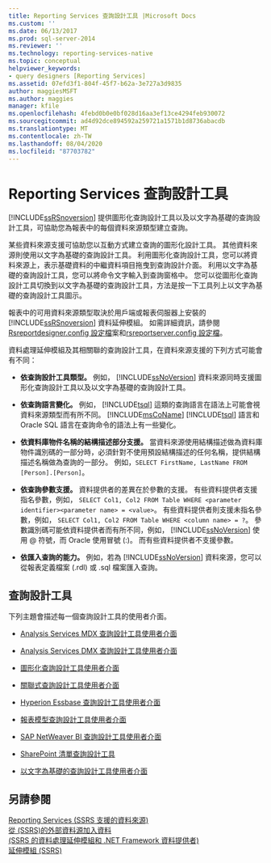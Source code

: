 ```yaml
---
title: Reporting Services 查詢設計工具 |Microsoft Docs
ms.custom: ''
ms.date: 06/13/2017
ms.prod: sql-server-2014
ms.reviewer: ''
ms.technology: reporting-services-native
ms.topic: conceptual
helpviewer_keywords:
- query designers [Reporting Services]
ms.assetid: 07efd3f1-804f-45f7-b62a-3e727a3d9835
author: maggiesMSFT
ms.author: maggies
manager: kfile
ms.openlocfilehash: 4febd0b0e0bf028d16aa3ef13ce4294feb930072
ms.sourcegitcommit: ad4d92dce894592a259721a1571b1d8736abacdb
ms.translationtype: MT
ms.contentlocale: zh-TW
ms.lasthandoff: 08/04/2020
ms.locfileid: "87703782"
---
```

# <a name="reporting-services-query-designers"></a>Reporting Services 查詢設計工具
  [!INCLUDE[ssRSnoversion](../includes/ssrsnoversion-md.md)] 提供圖形化查詢設計工具以及以文字為基礎的查詢設計工具，可協助您為報表中的每個資料來源類型建立查詢。  
  
 某些資料來源支援可協助您以互動方式建立查詢的圖形化設計工具。 其他資料來源則使用以文字為基礎的查詢設計工具。 利用圖形化查詢設計工具，您可以將資料來源上，表示基礎資料的中繼資料項目拖曳到查詢設計介面。 利用以文字為基礎的查詢設計工具，您可以將命令文字輸入到查詢窗格中。 您可以從圖形化查詢設計工具切換到以文字為基礎的查詢設計工具，方法是按一下工具列上以文字為基礎的查詢設計工具圖示。  
  
 報表中的可用資料來源類型取決於用戶端或報表伺服器上安裝的 [!INCLUDE[ssRSnoversion](../includes/ssrsnoversion-md.md)] 資料延伸模組。 如需詳細資訊，請參閱[Rsreportdesigner.config 設定檔](report-server/rsreportdesigner-configuration-file.md)案和[rsreportserver.config 設定檔](report-server/rsreportserver-config-configuration-file.md)。  
  
 資料處理延伸模組及其相關聯的查詢設計工具，在資料來源支援的下列方式可能會有不同：  
  
-   **依查詢設計工具類型。** 例如， [!INCLUDE[ssNoVersion](../includes/ssnoversion-md.md)] 資料來源同時支援圖形化查詢設計工具以及以文字為基礎的查詢設計工具。  
  
-   **依查詢語言變化。** 例如， [!INCLUDE[tsql](../includes/tsql-md.md)] 這類的查詢語言在語法上可能會視資料來源類型而有所不同。 [!INCLUDE[msCoName](../includes/msconame-md.md)] [!INCLUDE[tsql](../includes/tsql-md.md)] 語言和 Oracle SQL 語言在查詢命令的語法上有一些變化。  
  
-   **依資料庫物件名稱的結構描述部分支援。** 當資料來源使用結構描述做為資料庫物件識別碼的一部分時，必須針對不使用預設結構描述的任何名稱，提供結構描述名稱做為查詢的一部分。 例如，`SELECT FirstName, LastName FROM [Person].[Person]`。  
  
-   **依查詢參數支援。** 資料提供者的差異在於參數的支援。 有些資料提供者支援指名參數，例如， `SELECT Col1, Col2 FROM Table WHERE <parameter identifier><parameter name> = <value>`。 有些資料提供者則支援未指名參數，例如， `SELECT Col1, Col2 FROM Table WHERE <column name> = ?`。 參數識別碼可能依資料提供者而有所不同，例如， [!INCLUDE[ssNoVersion](../includes/ssnoversion-md.md)] 使用 @ 符號，而 Oracle 使用冒號 (:)。 而有些資料提供者不支援參數。  
  
-   **依匯入查詢的能力。** 例如，若為 [!INCLUDE[ssNoVersion](../includes/ssnoversion-md.md)] 資料來源，您可以從報表定義檔案 (.rdl) 或 .sql 檔案匯入查詢。  
  
## <a name="query-designers"></a>查詢設計工具  
 下列主題會描述每一個查詢設計工具的使用者介面。  
  
-   [Analysis Services MDX 查詢設計工具使用者介面](report-data/analysis-services-mdx-query-designer-user-interface.md)  
  
-   [Analysis Services DMX 查詢設計工具使用者介面](report-data/analysis-services-dmx-query-designer-user-interface.md)  
  
-   [圖形化查詢設計工具使用者介面](report-data/graphical-query-designer-user-interface.md)  
  
-   [關聯式查詢設計工具使用者介面](../../2014/reporting-services/relational-query-designer-user-interface.md)  
  
-   [Hyperion Essbase 查詢設計工具使用者介面](report-data/hyperion-essbase-query-designer-user-interface.md)  
  
-   [報表模型查詢設計工具使用者介面](report-data/report-model-query-designer-user-interface.md)  
  
-   [SAP NetWeaver BI 查詢設計工具使用者介面](report-data/sap-netweaver-bi-query-designer-user-interface.md)  
  
-   [SharePoint 清單查詢設計工具](../../2014/reporting-services/sharepoint-list-query-designer.md)  
  
-   [以文字為基礎的查詢設計工具使用者介面](../../2014/reporting-services/text-based-query-designer-user-interface.md)  
  
## <a name="see-also"></a>另請參閱  
 [Reporting Services &#40;SSRS 支援的資料來源&#41;](create-deploy-and-manage-mobile-and-paginated-reports.md)   
 [從 &#40;SSRS&#41;的外部資料源加入資料](report-data/add-data-from-external-data-sources-ssrs.md)   
 [&#40;SSRS 的資料處理延伸模組和 .NET Framework 資料提供者&#41;](report-data/data-processing-extensions-and-net-framework-data-providers-ssrs.md)   
 [延伸模組 &#40;SSRS&#41;](extensions-ssrs.md)  
  
  
